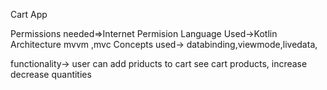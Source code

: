 Cart App


Permissions needed=>Internet Permision
Language Used->Kotlin
Architecture mvvm ,mvc
Concepts used-> databinding,viewmode,livedata,

functionality-> user can add priducts to cart see cart products, increase decrease quantities

